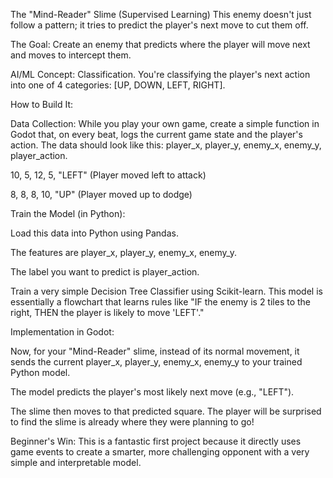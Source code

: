 The "Mind-Reader" Slime (Supervised Learning)
This enemy doesn't just follow a pattern; it tries to predict the player's next move to cut them off.

The Goal: Create an enemy that predicts where the player will move next and moves to intercept them.

AI/ML Concept: Classification. You're classifying the player's next action into one of 4 categories: [UP, DOWN, LEFT, RIGHT].

How to Build It:

Data Collection: While you play your own game, create a simple function in Godot that, on every beat, logs the current game state and the player's action. The data should look like this: player_x, player_y, enemy_x, enemy_y, player_action.

10, 5, 12, 5, "LEFT" (Player moved left to attack)

8, 8, 8, 10, "UP" (Player moved up to dodge)

Train the Model (in Python):

Load this data into Python using Pandas.

The features are player_x, player_y, enemy_x, enemy_y.

The label you want to predict is player_action.

Train a very simple Decision Tree Classifier using Scikit-learn. This model is essentially a flowchart that learns rules like "IF the enemy is 2 tiles to the right, THEN the player is likely to move 'LEFT'."

Implementation in Godot:

Now, for your "Mind-Reader" slime, instead of its normal movement, it sends the current player_x, player_y, enemy_x, enemy_y to your trained Python model.

The model predicts the player's most likely next move (e.g., "LEFT").

The slime then moves to that predicted square. The player will be surprised to find the slime is already where they were planning to go!

Beginner's Win: This is a fantastic first project because it directly uses game events to create a smarter, more challenging opponent with a very simple and interpretable model.
